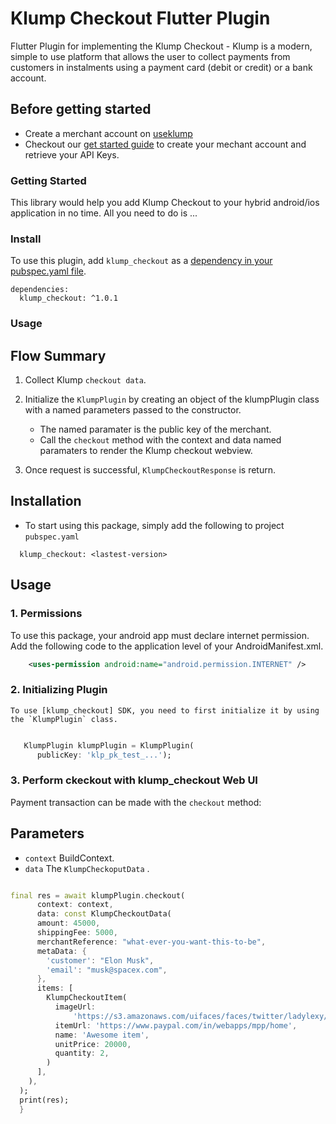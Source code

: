 # Klump Checkout Flutter Plugin

Flutter Plugin for implementing the Klump Checkout - Klump is a modern, simple to use platform that allows the user to collect payments from customers in instalments using a payment card (debit or credit) or a bank account.

## Before getting started
- Create a merchant account on [useklump](https://useklump.com/)
- Checkout our [get started guide](https://docs.useklump.com/docs/intro-to-klump) to create your mechant account and retrieve your API Keys.

### Getting Started
This library would help you add Klump Checkout to your hybrid android/ios application in no time. All you need to do is ...

### Install
To use this plugin, add `klump_checkout` as a [dependency in your pubspec.yaml file](https://flutter.io/platform-plugins/).
```pub
dependencies:
  klump_checkout: ^1.0.1
```

### Usage

## Flow Summary

1. Collect Klump `checkout data`. 
	
2. Initialize the `KlumpPlugin` by creating an object of the klumpPlugin class with a named parameters passed to the constructor.
	- The named paramater is the public key of the merchant.
	- Call the `checkout` method with the context and data named paramaters  to render the Klump checkout webview.

3. Once request is successful,  `KlumpCheckoutResponse` is return.


## Installation
- To start using this package, simply add the following to project `pubspec.yaml`

```
  klump_checkout: <lastest-version>
```

## Usage

### 1. Permissions
To use this package, your android app must declare internet permission. Add the following code to the application level of your AndroidManifest.xml.

```xml
	<uses-permission android:name="android.permission.INTERNET" />
```

### 2. Initializing Plugin
	To use [klump_checkout] SDK, you need to first initialize it by using the `KlumpPlugin` class.
	
```dart

   KlumpPlugin klumpPlugin = KlumpPlugin(
      publicKey: 'klp_pk_test_...');

```

### 3. Perform ckeckout with klump_checkout Web UI
Payment transaction can be made with the `checkout` method: 
## Parameters
- `context` BuildContext.
- `data` The `KlumpCheckoputData` . 

	
```dart

final res = await klumpPlugin.checkout(
      context: context,
      data: const KlumpCheckoutData(
      amount: 45000,
      shippingFee: 5000,
      merchantReference: "what-ever-you-want-this-to-be",
      metaData: {
        'customer': "Elon Musk",
        'email': "musk@spacex.com",
      },
      items: [
        KlumpCheckoutItem(
          imageUrl:
              'https://s3.amazonaws.com/uifaces/faces/twitter/ladylexy/128.jpg',
          itemUrl: 'https://www.paypal.com/in/webapps/mpp/home',
          name: 'Awesome item',
          unitPrice: 20000,
          quantity: 2,
        )
      ],
    ),
  );
  print(res);
  }
```